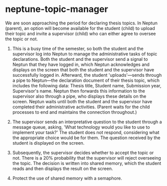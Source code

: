 # neptune-topic-manager

We are soon approaching the period for declaring thesis topics. In Neptun (parent), an option will become available for the student (child) to upload their topic and invite a supervisor (child) who can either agree to oversee the topic or not.

1. This is a busy time of the semester, so both the student and the supervisor log into Neptun to manage the administrative tasks of topic declarations. Both the student and the supervisor send a signal to Neptun that they have logged in, which Neptun acknowledges and displays on the screen that both the student and the supervisor have successfully logged in. Afterward, the student 'uploads'—sends through a pipe to Neptun—the declaration document of their thesis topic, which includes the following data: Thesis title, Student name, Submission year, Supervisor's name. Neptun then forwards this information to the supervisor also through a pipe, who displays these details on the screen. Neptun waits until both the student and the supervisor have completed their administrative activities. (Parent waits for the child processes to end and maintains the connection throughout.)

2. The supervisor sends an interpretative question to the student through a message queue, asking, 'What technology would you like to use to implement your task?' The student does not respond, considering what the appropriate choice would be for them. The question received by the student is displayed on the screen.

3. Subsequently, the supervisor decides whether to accept the topic or not. There is a 20% probability that the supervisor will reject overseeing the topic. The decision is written into shared memory, which the student reads and then displays the result on the screen.

4. Protect the use of shared memory with a semaphore.
